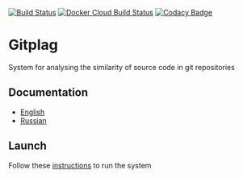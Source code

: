 [![Build Status](https://travis-ci.com/gitplag/gitplag.svg?branch=master)](https://travis-ci.com/пшездфп/gitplag)
[![Docker Cloud Build Status](https://img.shields.io/docker/cloud/build/nikstep/gitplag.svg)](https://hub.docker.com/r/nikstep/gitplag)
[![Codacy Badge](https://api.codacy.com/project/badge/Grade/8ae7b38917ff48dca84f448b40cc2607)](https://www.codacy.com/app/nikita715/gitplag?utm_source=github.com&amp;utm_medium=referral&amp;utm_content=nikita715/redink&amp;utm_campaign=Badge_Grade)
# Gitplag

System for analysing the similarity of source code in git repositories

## Documentation
* [English](https://github.com/nikita715/gitplag/wiki/Docs_en)
* [Russian](https://github.com/nikita715/gitplag/wiki/Docs_ru)

## Launch
Follow these [instructions](https://github.com/nikita715/gitplag/wiki/Launch) to run the system
